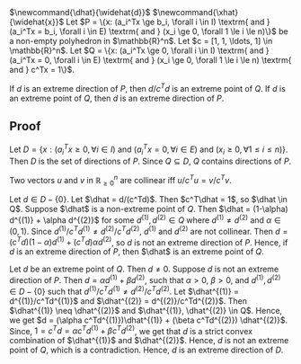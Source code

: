 <span class="invisible">
$\newcommand{\dhat}{\widehat{d}}$
$\newcommand{\xhat}{\widehat{x}}$
</span>
Let $P = \{x: (a_i^Tx \ge b_i, \forall i \in I) \textrm{ and } (a_i^Tx = b_i, \forall i \in E) \textrm{ and } (x_i \ge 0, \forall 1 \le i \le n)\}$
be a non-empty polyhedron in $\mathbb{R}^n$.
Let $c = [1, 1, \ldots, 1] \in \mathbb{R}^n$.
Let $Q = \{x: (a_i^Tx \ge 0, \forall i \in I) \textrm{ and } (a_i^Tx = 0, \forall i \in E) \textrm{ and } (x_i \ge 0, \forall 1 \le i \le n) \textrm{ and } c^Tx = 1\}$.

If $d$ is an extreme direction of $P$, then $d/c^Td$ is an extreme point of $Q$.
If $d$ is an extreme point of $Q$, then $d$ is an extreme direction of $P$.

## Proof

Let $D = \{x: (a_i^Tx \ge 0, \forall i \in I) \textrm{ and } (a_i^Tx = 0, \forall i \in E) \textrm{ and } (x_i \ge 0, \forall 1 \le i \le n)\}$.
Then $D$ is the set of directions of $P$.
Since $Q \subseteq D$, $Q$ contains directions of $P$.

Two vectors $u$ and $v$ in $\mathbb{R}_{\ge 0}^n$ are collinear iff $u/c^Tu = v/c^Tv$.

Let $d \in D - \{0\}$. Let $\dhat = d/(c^Td)$. Then $c^T\dhat = 1$, so $\dhat \in Q$.
Suppose $\dhat$ is a non-extreme point of $Q$.
Then $\dhat = (1-\alpha) d^{(1)} + \alpha d^{(2)}$ for some $d^{(1)}, d^{(2)} \in Q$
where $d^{(1)} \neq d^{(2)}$ and $\alpha \in (0, 1)$.
Since $d^{(1)}/c^Td^{(1)} \neq d^{(2)}/c^Td^{(2)}$,
$d^{(1)}$ and $d^{(2)}$ are not collinear.
Then $d = (c^Td)(1-\alpha) d^{(1)} + (c^Td)\alpha d^{(2)}$,
so $d$ is not an extreme direction of $P$.
Hence, if $d$ is an extreme direction of $P$, then $\dhat$ is an extreme point of $Q$.

Let $d$ be an extreme point of $Q$. Then $d \neq 0$.
Suppose $d$ is not an extreme direction of $P$.
Then $d = \alpha d^{(1)} + \beta d^{(2)}$, such that $\alpha > 0$, $\beta > 0$,
and $d^{(1)}, d^{(2)} \in D - \{0\}$ such that $d^{(1)}/c^Td^{(1)} \neq d^{(2)}/c^Td^{(2)}$.
Let $\dhat^{(1)} = d^{(1)}/c^Td^{(1)}$ and $\dhat^{(2)} = d^{(2)}/c^Td^{(2)}$.
Then $\dhat^{(1)} \neq \dhat^{(2)}$ and $\dhat^{(1)}, \dhat^{(2)} \in Q$.
Hence, we get $d = (\alpha c^Td^{(1)})\dhat^{(1)} + (\beta c^Td^{(2)}) \dhat^{(2)}$.
Since, $1 = c^Td = \alpha c^Td^{(1)} + \beta c^Td^{(2)}$,
we get that $d$ is a strict convex combination of $\dhat^{(1)}$ and $\dhat^{(2)}$.
Hence, $d$ is not an extreme point of $Q$, which is a contradiction.
Hence, $d$ is an extreme direction of $D$.
